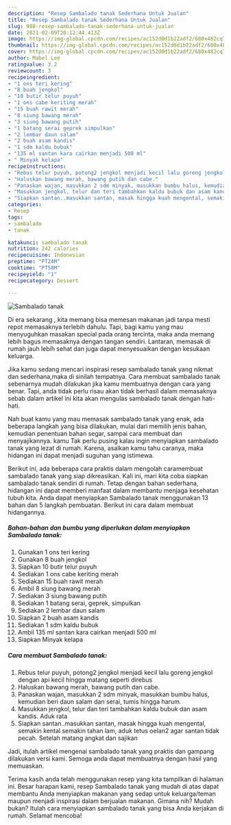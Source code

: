 ```yaml
---
description: "Resep Sambalado tanak Sederhana Untuk Jualan"
title: "Resep Sambalado tanak Sederhana Untuk Jualan"
slug: 988-resep-sambalado-tanak-sederhana-untuk-jualan
date: 2021-02-09T20:12:44.413Z
image: https://img-global.cpcdn.com/recipes/ac152d0d1b22adf2/680x482cq70/sambalado-tanak-foto-resep-utama.jpg
thumbnail: https://img-global.cpcdn.com/recipes/ac152d0d1b22adf2/680x482cq70/sambalado-tanak-foto-resep-utama.jpg
cover: https://img-global.cpcdn.com/recipes/ac152d0d1b22adf2/680x482cq70/sambalado-tanak-foto-resep-utama.jpg
author: Mabel Lee
ratingvalue: 3.2
reviewcount: 3
recipeingredient:
- "1 ons teri kering"
- "8 buah jengkol"
- "10 butir telur puyuh"
- "1 ons cabe keriting merah"
- "15 buah rawit merah"
- "8 siung bawang merah"
- "3 siung bawang putih"
- "1 batang serai geprek simpulkan"
- "2 lembar daun salam"
- "2 buah asam kandis"
- "1 sdm kaldu bubuk"
- "135 ml santan kara cairkan menjadi 500 ml"
- " Minyak kelapa"
recipeinstructions:
- "Rebus telur puyuh, potong2 jengkol menjadi kecil lalu goreng jengkol dengan api kecil hingga matang seperti direbus"
- "Haluskan bawang merah, bawang putih dan cabe."
- "Panaskan wajan, masukkan 2 sdm minyak, masukkan bumbu halus, kemudian beri daun salam dan serai, tumis hingga harum."
- "Masukkan jengkol, telur dan teri tambahkan kaldu bubuk dan asam kandis. Aduk rata"
- "Siapkan santan..masukkan santan, masak hingga kuah mengental, semakin kental semakin tahan lam, aduk tetus oelan2 agar santan tidak pecah. Setelah matang angkat dan sajikan"
categories:
- Resep
tags:
- sambalado
- tanak

katakunci: sambalado tanak 
nutrition: 242 calories
recipecuisine: Indonesian
preptime: "PT24M"
cooktime: "PT58M"
recipeyield: "1"
recipecategory: Dessert

---
```



![Sambalado tanak](https://img-global.cpcdn.com/recipes/ac152d0d1b22adf2/680x482cq70/sambalado-tanak-foto-resep-utama.jpg)

Di era  sekarang , kita memang bisa memesan makanan jadi tanpa mesti repot memasaknya terlebih dahulu. Tapi, bagi kamu yang mau menyuguhkan masakan special pada orang tercinta, maka anda memang lebih bagus memasaknya dengan tangan sendiri. Lantaran, memasak di rumah jauh lebih sehat dan juga dapat menyesuaikan dengan kesukaan keluarga.

Jika kamu sedang mencari inspirasi resep sambalado tanak yang nikmat dan sederhana,maka di sinilah tempatnya. Cara membuat sambalado tanak  sebenarnya mudah dilakukan jika kamu membuatnya dengan cara yang benar. Tapi, anda tidak perlu risau akan tidak berhasil dalam memasaknya 
sebab dalam artikel ini kita akan mengulas sambalado tanak dengan hati-hati.  



Nah buat kamu yang mau memasak sambalado tanak yang enak, ada beberapa langkah yang bisa dilakukan, mulai dari memilih jenis bahan, kemudian penentuan bahan segar, sampai cara membuat dan menyajikannya. kamu Tak perlu pusing kalau ingin menyiapkan sambalado tanak yang lezat di rumah. Karena, asalkan kamu  tahu caranya, maka hidangan ini dapat menjadi suguhan yang istimewa.

Berikut ini, ada beberapa cara praktis  dalam mengolah caramembuat sambalado tanak yang siap dikreasikan. Kali ini, mari kita coba siapkan sambalado tanak sendiri di rumah. Tetap dengan bahan sederhana, hidangan ini dapat memberi manfaat dalam membantu menjaga kesehatan tubuh kita. Anda dapat menyiapkan Sambalado tanak menggunakan 13 bahan dan 5 langkah pembuatan. Berikut ini cara dalam membuat hidangannya.

<!--inarticleads1-->

##### Bahan-bahan dan bumbu yang diperlukan dalam menyiapkan Sambalado tanak:

1. Gunakan 1 ons teri kering
1. Gunakan 8 buah jengkol
1. Siapkan 10 butir telur puyuh
1. Sediakan 1 ons cabe keriting merah
1. Sediakan 15 buah rawit merah
1. Ambil 8 siung bawang merah
1. Sediakan 3 siung bawang putih
1. Sediakan 1 batang serai, geprek, simpulkan
1. Sediakan 2 lembar daun salam
1. Siapkan 2 buah asam kandis
1. Sediakan 1 sdm kaldu bubuk
1. Ambil 135 ml santan kara cairkan menjadi 500 ml
1. Siapkan  Minyak kelapa




<!--inarticleads2-->

##### Cara membuat Sambalado tanak:

1. Rebus telur puyuh, potong2 jengkol menjadi kecil lalu goreng jengkol dengan api kecil hingga matang seperti direbus
1. Haluskan bawang merah, bawang putih dan cabe.
1. Panaskan wajan, masukkan 2 sdm minyak, masukkan bumbu halus, kemudian beri daun salam dan serai, tumis hingga harum.
1. Masukkan jengkol, telur dan teri tambahkan kaldu bubuk dan asam kandis. Aduk rata
1. Siapkan santan..masukkan santan, masak hingga kuah mengental, semakin kental semakin tahan lam, aduk tetus oelan2 agar santan tidak pecah. Setelah matang angkat dan sajikan




Jadi, itulah artikel mengenai  sambalado tanak  yang praktis dan gampang dilakukan versi kami. Semoga anda dapat membuatnya dengan hasil yang memuaskan. 

Terima kasih anda telah menggunakan resep yang kita tampilkan di halaman ini. Besar harapan kami, resep  Sambalado tanak yang mudah di atas dapat membantu Anda menyiapkan makanan yang sedap untuk keluarga/teman maupun menjadi inspirasi dalam berjualan makanan. Gimana nih? Mudah bukan? Itulah cara menyiapkan sambalado tanak yang bisa Anda kerjakan di rumah. Selamat mencoba!

